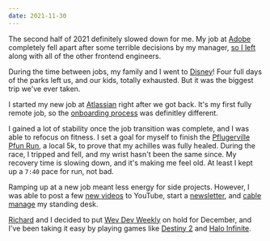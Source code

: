 ```yaml
---
date: 2021-11-30
---
```


The second half of 2021 definitely slowed down for me. My job at [Adobe][adobe] completely fell apart after some terrible decisions by my manager, [so I left][peace] along with all of the other frontend engineers.

During the time between jobs, my family and I went to [Disney][disney]! Four full days of the parks left us, and our kids, totally exhausted. But it was the biggest trip we've ever taken.

I started my new job at [Atlassian][atlassian] right after we got back. It's my first fully remote job, so the [onboarding process][remote] was definitley different.

I gained a lot of stability once the job transition was complete, and I was able to refocus on fitness. I set a goal for myself to finish the [Pflugerville Pfun Run][running], a local 5k, to prove that my achilles was fully healed. During the race, I tripped and fell, and my wrist hasn't been the same since. My recovery time is slowing down, and it's making me feel old. At least I kept up a `7:40` pace for run, not bad.

Ramping up at a new job meant less energy for side projects. However, I was able to post a few [new videos][videos] to YouTube, start a [newsletter][newsletter], and [cable manage][desk] my standing desk.

[Richard][richard] and I decided to put [Wev Dev Weekly][wdw] on hold for December, and I've been taking it easy by playing games like [Destiny 2][destiny] and [Halo Infinite][halo].

[adobe]: https://adobe.com
[peace]: https://www.instagram.com/p/CUocpbjte3v
[atlassian]: https://atlassian.com
[remote]: https://www.instagram.com/stories/highlights/17940885763612192
[disney]: https://www.instagram.com/p/CUshMSYFPVl
[running]: https://www.instagram.com/p/CVLcJ-UlihU
[desk]: https://bradgarropy.com/blog/standing-desk-cable-management
[videos]: https://youtube.com/bradgarropy
[newsletter]: https://bradgarropy.com/newsletter
[richard]: https://twitter.com/rgottleber
[wdw]: https://bradgarropy.com/wdw
[destiny]: https://www.bungie.net/7/en/Destiny/NewLight
[halo]: https://www.xbox.com/en-us/games/store/halo-infinite/9pp5g1f0c2b6
